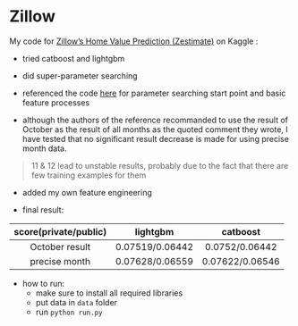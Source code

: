 # Zillow
My code for [Zillow’s Home Value Prediction (Zestimate)](https://www.kaggle.com/competitions/zillow-prize-1/overview) on Kaggle : 

* tried catboost and lightgbm

* did super-parameter searching

* referenced the code [here](https://www.kaggle.com/code/deepakk92/notebook211fdc91df/notebook) for parameter searching start point and basic feature processes

* although the authors of the reference recommanded to use the result of October as the result of all months as the quoted comment they wrote, I have tested that no significant result decrease is made for using precise month data.

> 11 & 12 lead to unstable results, probably due to the fact that there are few training examples for them

* added my own feature engineering

* final result:

| score(private/public) | lightgbm        | catboost        |
|:---------------------:|:---------------:|:---------------:|
| October result        | 0.07519/0.06442 | 0.0752/0.06442  |
| precise month         | 0.07628/0.06559 | 0.07622/0.06546 |

* how to run:
  * make sure to install all required libraries
  * put data in `data` folder
  * run `python run.py`

